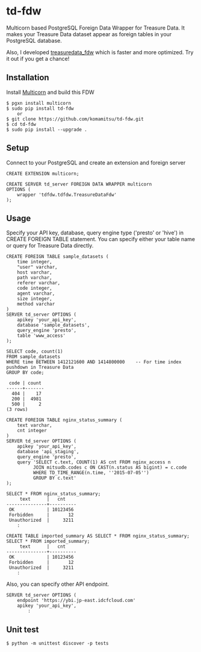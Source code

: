 # td-fdw

Multicorn based PostgreSQL Foreign Data Wrapper for Treasure Data. 
It makes your Treasure Data dataset appear as foreign tables in your PostgreSQL database.

Also, I developed [treasuredata_fdw](https://github.com/komamitsu/treasuredata_fdw) which is faster and more optimized. Try it out if you get a chance!

## Installation
Install [Multicorn](http://multicorn.org/#installation) and build this FDW

    $ pgxn install multicorn
    $ sudo pip install td-fdw
        or
    $ git clone https://github.com/komamitsu/td-fdw.git
    $ cd td-fdw
    $ sudo pip install --upgrade .

## Setup
Connect to your PostgreSQL and create an extension and foreign server

    CREATE EXTENSION multicorn;
    
    CREATE SERVER td_server FOREIGN DATA WRAPPER multicorn
    OPTIONS (
        wrapper 'tdfdw.tdfdw.TreasureDataFdw'
    );

## Usage
Specify your API key, database, query engine type ('presto' or 'hive') in CREATE FOREIGN TABLE statement. You can specify either your table name or query for Treasure Data directly.

    CREATE FOREIGN TABLE sample_datasets (
        time integer,
        "user" varchar,
        host varchar,
        path varchar,
        referer varchar,
        code integer,
        agent varchar,
        size integer,
        method varchar
    )
    SERVER td_server OPTIONS (
        apikey 'your_api_key',
        database 'sample_datasets',
        query_engine 'presto',
        table 'www_access'
    );
    
    SELECT code, count(1)
    FROM sample_datasets
    WHERE time BETWEEN 1412121600 AND 1414800000    -- For time index pushdown in Treasure Data
    GROUP BY code;
    
     code | count
    ------+-------
      404 |    17
      200 |  4981
      500 |     2
    (3 rows)

    CREATE FOREIGN TABLE nginx_status_summary (
        text varchar,
        cnt integer
    )
    SERVER td_server OPTIONS (
        apikey 'your_api_key',
        database 'api_staging',
        query_engine 'presto',
        query 'SELECT c.text, COUNT(1) AS cnt FROM nginx_access n
              JOIN mitsudb.codes c ON CAST(n.status AS bigint) = c.code
              WHERE TD_TIME_RANGE(n.time, ''2015-07-05'')
              GROUP BY c.text'
    );

    SELECT * FROM nginx_status_summary;
         text      |   cnt
    ---------------+----------
     OK            | 10123456
     Forbidden     |       12
     Unauthorized  |     3211
        :
    
    CREATE TABLE imported_summary AS SELECT * FROM nginx_status_summary;
    SELECT * FROM imported_summary;
         text      |   cnt
    ---------------+----------
     OK            | 10123456
     Forbidden     |       12
     Unauthorized  |     3211
        :
    
Also, you can specify other API endpoint.

    SERVER td_server OPTIONS (
        endpoint 'https://ybi.jp-east.idcfcloud.com'
        apikey 'your_api_key',
            :

## Unit test

    $ python -m unittest discover -p tests
